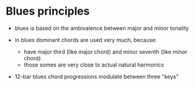 # Blues principles

- blues is based on the ambivalence between major and minor tonality
- in blues dominant chords are used very much, because:
    - have major third (like major chord) and minor seventh (like minor chord)
    - those somes are very close to actual natural harmonics

- 12-bar blues chord progressions modulate between three "keys"
